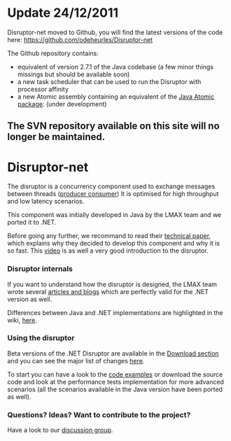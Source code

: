 # Update 24/12/2011 #
Disruptor-net moved to Github, you will find the latest versions of the code here: https://github.com/odeheurles/Disruptor-net

The Github repository contains:
  * equivalent of version 2.7.1 of the Java codebase (a few minor things missings but should be available soon)
  * a new task scheduler that can be used to run the Disruptor with processor affinity
  * a new Atomic assembly containing an equivalent of the [Java Atomic package](http://docs.oracle.com/javase/1.5.0/docs/api/java/util/concurrent/atomic/package-summary.html): (under development)

## The SVN repository available on this site will no longer be maintained. ##

# Disruptor-net #

The disruptor is a concurrency component used to exchange messages between threads ([producer consumer](http://en.wikipedia.org/wiki/Producer-consumer_problem))
It is optimised for high throughput and low latency scenarios.

This component was initially developed in Java by the LMAX team and we ported it to .NET.

Before going any further, we recommand to read their [technical paper](http://disruptor.googlecode.com/files/Disruptor-1.0.pdf), which explains why they decided to develop this component and why it is so fast. This [video](http://www.infoq.com/presentations/LMAX) is as well a very good introduction to the disruptor.

### Disruptor internals ###
If you want to understand how the disruptor is designed, the LMAX team wrote several [articles and blogs](http://code.google.com/p/disruptor/wiki/BlogsAndArticles) which are perfectly valid for the .NET version as well.

Differences between Java and .NET implementations are highlighted in the wiki, [here](http://code.google.com/p/disruptor-net/wiki/DifferencesJavaDotNet).

### Using the disruptor ###
Beta versions of the .NET Disruptor are available in the [Download section](http://code.google.com/p/disruptor-net/downloads/list) and you can see the major list of changes [here](http://code.google.com/p/disruptor-net/wiki/ChangeLog).

To start you can have a look to the [code examples](http://code.google.com/p/disruptor-net/wiki/CodeExamples) or download the source code and look at the performance tests implementation for more advanced scenarios (all the scenarios available in the Java version have been ported as well).

### Questions? Ideas? Want to contribute to the project? ###
Have a look to our [discussion group](http://groups.google.com/group/disruptor-net).